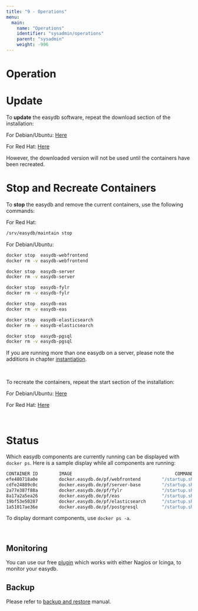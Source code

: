 ```yaml
---
title: "9 - Operations"
menu:
  main:
    name: "Operations"
    identifier: "sysadmin/operations"
    parent: "sysadmin"
    weight: -996
---
```

# Operation

# Update

To **update** the easydb software, repeat the download section of the installation:

For Debian/Ubuntu: [Here](../installation#download)

For Red Hat: [Here](../installation/redhat#download)

However, the downloaded version will not be used until the containers have been recreated.

# Stop and Recreate Containers

To **stop** the easydb and remove the current containers, use the following commands:

For Red Hat:

```bash
/srv/easydb/maintain stop
```


For Debian/Ubuntu:

```bash
docker stop  easydb-webfrontend
docker rm -v easydb-webfrontend

docker stop  easydb-server
docker rm -v easydb-server

docker stop  easydb-fylr
docker rm -v easydb-fylr

docker stop  easydb-eas
docker rm -v easydb-eas

docker stop  easydb-elasticsearch
docker rm -v easydb-elasticsearch

docker stop  easydb-pgsql
docker rm -v easydb-pgsql
```

If you are running more than one easydb on a server, please note the additions in chapter [instantiation](../installation/instances/#instances).

&nbsp;

To recreate the containers, repeat the start section of the installation:

For Debian/Ubuntu: [Here](../installation#start)

For Red Hat: [Here](../installation/redhat#start)

&nbsp;

# Status

Which easydb components are currently running can be displayed with `docker ps`. Here is a sample display while all components are running:

```bash
CONTAINER ID        IMAGE                                       COMMAND             CREATED             STATUS              PORTS                   NAMES
efe480718a0e        docker.easydb.de/pf/webfrontend        "/startup.sh"       9 days ago          Up 9 days           0.0.0.0:80->80/tcp      easydb-webfrontend
cdfe24889c0c        docker.easydb.de/pf/server-base        "/startup.sh"       9 days ago          Up 9 days           80/tcp, 3451-3452/tcp   easydb-server
2a77e387f88a        docker.easydb.de/pf/fylr               "/startup.sh"       2 days ago          Up 2 days           4000/tcp                easydb-fylr
8a17a2a5ea26        docker.easydb.de/pf/eas                "/startup.sh"       10 weeks ago        Up 10 weeks         80/tcp                  easydb-eas
19bf53e50287        docker.easydb.de/pf/elasticsearch      "/startup.sh"       10 weeks ago        Up 10 weeks         9200/tcp, 9300/tcp      easydb-elasticsearch
1a51017ae36e        docker.easydb.de/pf/postgresql         "/startup.sh"       10 weeks ago        Up 10 weeks         5432/tcp                easydb-pgsql
```

To display dormant components, use `docker ps -a`.

&nbsp;

## Monitoring

You can use our free [plugin](https://github.com/programmfabrik/check-easydb5) which works with either Nagios or Icinga, to monitor your easydb.

## Backup 

Please refer to [backup and restore](../backupandrestore) manual. 
